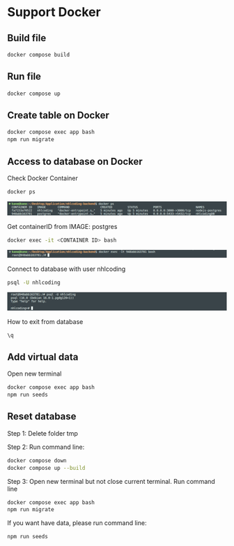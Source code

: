 # Support Docker

## Build file

```bash
docker compose build
```

## Run file

```bash
docker compose up
```

## Create table on Docker

```bash
docker compose exec app bash
npm run migrate
```

## Access to database on Docker

Check Docker Container

```bash
docker ps
```

<p align="center">
  <img src="./public/assets/images/dockerps.png" width="800" />
</p>

Get containerID from IMAGE: postgres

```bash
docker exec -it <CONTAINER ID> bash
```

<p align="center">
  <img src="./public/assets/images/dockerexec.png" width="800" />
</p>

Connect to database with user nhlcoding

```bash
psql -U nhlcoding
```

<p align="center">
  <img src="./public/assets/images/psql.png" width="800" />
</p>

How to exit from database

```bash
\q
```

## Add virtual data

Open new terminal

```bash
docker compose exec app bash
npm run seeds
```

## Reset database

Step 1: Delete folder tmp

Step 2: Run command line:

```bash
docker compose down
docker compose up --build
```

Step 3: Open new terminal but not close current terminal. Run command line

```bash
docker compose exec app bash
npm run migrate
```

If you want have data, please run command line:

```bash
npm run seeds
```

